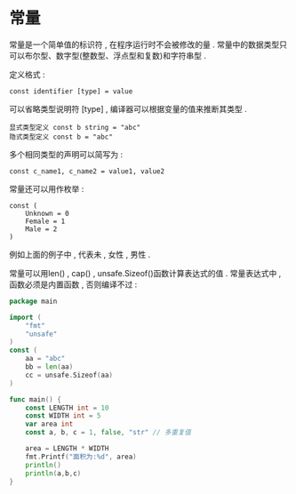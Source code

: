 # 常量

常量是一个简单值的标识符 , 在程序运行时不会被修改的量 . 常量中的数据类型只可以布尔型、数字型\(整数型、浮点型和复数\)和字符串型 .

定义格式 :

```
const identifier [type] = value
```

可以省略类型说明符 \[type\] , 编译器可以根据变量的值来推断其类型 .

```
显式类型定义 const b string = "abc"
隐式类型定义 const b = "abc"
```

多个相同类型的声明可以简写为 :

```
const c_name1, c_name2 = value1, value2
```

常量还可以用作枚举 :

```
const (
    Unknown = 0
    Female = 1
    Male = 2
)
```

例如上面的例子中 , 代表未 , 女性 , 男性 . 

常量可以用len\(\) , cap\(\) , unsafe.Sizeof\(\)函数计算表达式的值 . 常量表达式中 , 函数必须是内置函数 , 否则编译不过 : 

```go
package main

import (
	"fmt"
	"unsafe"
)
const (
	aa = "abc"
	bb = len(aa)
	cc = unsafe.Sizeof(aa)
)

func main() {
	const LENGTH int = 10
	const WIDTH int = 5
	var area int
	const a, b, c = 1, false, "str" // 多重复值

	area = LENGTH * WIDTH
	fmt.Printf("面积为:%d", area)
	println()
	println(a,b,c)
}
```



